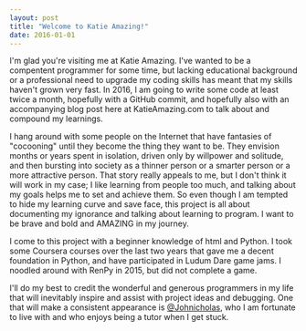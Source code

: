 ```yaml
---
layout: post
title: "Welcome to Katie Amazing!"
date: 2016-01-01
---
```


I'm glad you're visiting me at Katie Amazing. I've wanted to be a compentent programmer for some time, but lacking educational background or a professional need to upgrade my coding skills has meant that my skills haven't grown very fast. In 2016, I am going to write some code at least twice a month, hopefully with a GitHub commit, and hopefully also with an accompanying blog post here at KatieAmazing.com to talk about and compound my learnings.

I hang around with some people on the Internet that have fantasies of "cocooning" until they become the thing they want to be. They envision months or years spent in isolation, driven only by willpower and solitude, and then bursting into society as a thinner person or a smarter person or a more attractive person. That story really appeals to me, but I don't think it will work in my case; I like learning from people too much, and talking about my goals helps me to set and achieve them. So even though I am tempted to hide my learning curve and save face, this project is all about documenting my ignorance and talking about learning to program. I want to be brave and bold and AMAZING in my journey.

I come to this project with a beginner knowledge of html and Python. I took some Coursera courses over the last two years that gave me a decent foundation in Python, and have participated in Ludum Dare game jams. I noodled around with RenPy in 2015, but did not complete a game. 

I'll do my best to credit the wonderful and generous programmers in my life that will inevitably inspire and assist with project ideas and debugging. One that will make a consistent appearance is [@Johnicholas](http://johnicholas.com), who I am fortunate to live with and who enjoys being a tutor when I get stuck.
